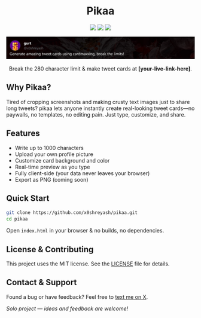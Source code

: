 <h1 align="center">Pikaa</h1>

<p align="center">
<img src="https://img.shields.io/badge/HTML-000000.svg?style=for-the-badge&logo=html5&logoColor=white">
<img src="https://img.shields.io/badge/CSS-000000.svg?style=for-the-badge&logo=css3&logoColor=white">
<img src="https://img.shields.io/badge/JavaScript-000000.svg?style=for-the-badge&logo=javascript&logoColor=white">
</p>

![GithubBanner](assets/demo.png)

<p align="center">
Break the 280 character limit & make tweet cards at <strong>[your-live-link-here]</strong>.
</p>

## Why Pikaa?

Tired of cropping screenshots and making crusty text images just to share long tweets? pikaa lets anyone instantly create real-looking tweet cards—no paywalls, no templates, no editing pain. Just type, customize, and share.

## Features

- Write up to 1000 characters
- Upload your own profile picture
- Customize card background and color
- Real-time preview as you type
- Fully client-side (your data never leaves your browser)
- Export as PNG (coming soon)

## Quick Start

```bash
git clone https://github.com/x0shreyash/pikaa.git
cd pikaa
```
Open `index.html` in your browser & no builds, no dependencies.

## License & Contributing

This project uses the MIT license. See the [LICENSE](LICENSE) file for details.

## Contact & Support

Found a bug or have feedback? Feel free to [text me on X](https://x.com/x0shreyash).

*Solo project — ideas and feedback are welcome!*
